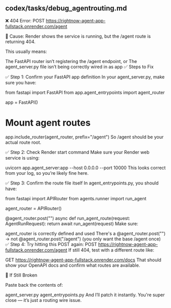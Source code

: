 ## codex/tasks/debug_agentrouting.md

❌ 404 Error: POST https://rightnow-agent-app-fullstack.onrender.com/agent

🔎 Cause:
Render shows the service is running, but the /agent route is returning 404.

This usually means:

The FastAPI router isn’t registering the /agent endpoint, or
The agent_server.py file isn’t being correctly wired in as app
✅ Steps to Fix

✅ Step 1: Confirm your FastAPI app definition
In your agent_server.py, make sure you have:

from fastapi import FastAPI
from app.agent_entrypoints import agent_router

app = FastAPI()

# Mount agent routes
app.include_router(agent_router, prefix="/agent")
So /agent should be your actual route root.

✅ Step 2: Check Render start command
Make sure your Render web service is using:

uvicorn app.agent_server:app --host 0.0.0.0 --port 10000
This looks correct from your log, so you’re likely fine here.

✅ Step 3: Confirm the route file itself
In agent_entrypoints.py, you should have:

from fastapi import APIRouter
from agents.runner import run_agent

agent_router = APIRouter()

@agent_router.post("")
async def run_agent_route(request: AgentRunRequest):
    return await run_agent(request)
Make sure:

agent_router is correctly defined and used
There's a @agent_router.post("") → not @agent_router.post("/agent") (you only want the base /agent once)
✅ Step 4: Try hitting this POST again:
POST https://rightnow-agent-app-fullstack.onrender.com/agent
If still 404, test with a different route like:

GET https://rightnow-agent-app-fullstack.onrender.com/docs
That should show your OpenAPI docs and confirm what routes are available.

🔧 If Still Broken

Paste back the contents of:

agent_server.py
agent_entrypoints.py
And I’ll patch it instantly. You're super close — it’s just a routing wire issue.